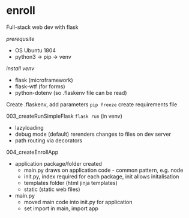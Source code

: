 # enroll
Full-stack web dev with flask

*prerequsite*
* OS Ubuntu 1804
* python3 -> pip -> venv

*install venv*
* flask (microframework)
* flask-wtf (for forms)
* python-dotenv (so .flaskenv file can be read)


Create .flaskenv, add parameters
`pip freeze` create requirements file

003_createRunSimpleFlask
`flask run` (in venv)
* lazyloading
* debug mode (default) rerenders changes to files on dev server
* path routing via decorators

004_createEnrollApp
* application package/folder created
   * main.py draws on application code - common pattern, e.g. node
   * init.py, index required for each package, init allows initalisation
   * templates folder (html jinja templates)
   * static (static web files)
* main.py
   * moved main code into init.py for application
   * set import in main, import app